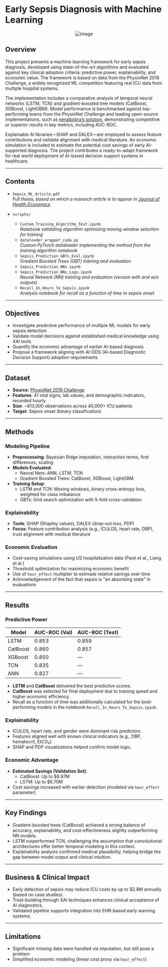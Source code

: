 # Early Sepsis Diagnosis with Machine Learning

<p align="center">
  <img src="https://github.com/user-attachments/assets/a312d1bb-32e9-4ffa-b625-a00f202c5fb4" alt="image" />
</p>

## Overview

This project presents a machine learning framework for early sepsis diagnosis, developed using state-of-the-art algorithms and evaluated against key clinical adoption criteria: predictive power, explainability, and economic value. The framework is based on data from the PhysioNet 2019 Challenge, a widely recognized ML competition featuring real ICU data from multiple hospital systems.

The implementation includes a comparative analysis of temporal neural networks (LSTM, TCN) and gradient-boosted tree models (CatBoost, XGBoost, LightGBM). Model performance is benchmarked against top-performing teams from the PhysioNet Challenge and leading open-source implementations, such as [nerajbobra’s solution](https://github.com/nerajbobra/sepsis-prediction-physionet), demonstrating competitive or superior results in key metrics, including AUC-ROC.

Explainable AI libraries—SHAP and DALEX—are employed to assess feature contributions and validate alignment with medical literature. An economic simulation is included to estimate the potential cost savings of early AI-supported diagnosis. The project contributes a ready-to-adapt framework for real world deployment of AI-based decision support systems in healthcare.


---

## Contents

- `Sepsis_ML_Article.pdf`  
  *Full thesis, based on which a research article is to appear in* [*Journal of Health Economics*](https://www.sciencedirect.com/journal/journal-of-health-economics)

- `scripts/`
  - `Custom_Training_Algorithm_Test.ipynb`  
    *Notebook validating algorithm optimizing moving window selection for training*
  - `dataloader_wrapper_cuda.py`  
    *Custom PyTorch dataloader implementing the method from the training algorithm notebook*
  - `Sepsis_Prediction_GBTs_Eval.ipynb`  
    *Gradient Boosted Trees (GBT) training and evaluation*
  - `Sepsis_Prediction_NNs.ipynb`
  - `Sepsis_Prediction_NNs_Logs.ipynb` <br/>
    *Neural Network (NN) training and evaluation (version with and w/o outputs)*
  - `Recall_In_Hours_To_Sepsis.ipynb`  
    *Analysis notebook for recall as a function of time to sepsis onset*


---

## Objectives

- Investigate predictive performance of multiple ML models for early sepsis detection
- Validate model decisions against established medical knowledge using XAI tools
- Quantify the economic advantage of earlier AI-based diagnosis
- Propose a framework aligning with AI-DDS (AI-based Diagnostic Decision Support) adoption requirements

---

## Dataset

- **Source**: [PhysioNet 2019 Challenge](https://physionet.org/content/challenge-2019/1.0.0/)
- **Features**: 41 vital signs, lab values, and demographic indicators, recorded hourly
- **Size**: ~813,000 observations across 40,000+ ICU patients
- **Target**: Sepsis onset (binary classification)

---

## Methods

### Modeling Pipeline

- **Preprocessing**: Bayesian Ridge imputation, interaction terms, first differences, scaling
- **Models Evaluated**:
  - Neural Nets: ANN, LSTM, TCN
  - Gradient Boosted Trees: CatBoost, XGBoost, LightGBM
- **Training Setup**:
  - LSTM and TCN: Moving windows, binary cross-entropy loss, weighted for class imbalance
  - GBTs: Grid search optimization with 5-fold cross-validation

### Explainability

- **Tools**: SHAP (Shapley values), DALEX (drop-out loss, PDP)
- **Focus**: Feature contribution analysis (e.g., ICULOS, heart rate, DBP), trust alignment with medical literature

### Economic Evaluation

- Cost-saving simulations using US hospitalization data (Paoli et al., Liang et al.)
- Threshold optimization for maximizing economic benefit
- Use of `hour_effect` multiplier to estimate relative savings over time
- Acknowledgement of the fact that sepsis is "an absorbing state" in evaluations

---

## Results

### Predictive Power

| Model     | AUC-ROC (Val) | AUC-ROC (Test) |
|-----------|---------------|----------------|
| LSTM      | 0.853         | 0.859          |
| CatBoost  | 0.860         | 0.857          |
| XGBoost   | 0.850         | —              |
| TCN       | 0.835         | —              |
| ANN       | 0.827         | —              |

- **LSTM** and **CatBoost** delivered the best predictive scores.
- **CatBoost** was selected for final deployment due to training speed and higher economic efficiency.
- Recall as a function of time was additionally calculated for the best-performing models in the notebook `Recall_In_Hours_To_Sepsis.ipynb`.

### Explainability

- ICULOS, heart rate, and gender were dominant risk predictors.
- Features aligned well with known clinical indicators (e.g., DBP, hematocrit, EtCO₂).
- SHAP and PDP visualizations helped confirm model logic.

### Economic Advantage

- **Estimated Savings (Validation Set)**:
  - CatBoost: Up to \$6.97M
  - LSTM: Up to \$6.70M
- Cost savings increased with earlier detection (modeled via `hour_effect` parameter).

---

## Key Findings

- Gradient-boosted trees (CatBoost) achieved a strong balance of accuracy, explainability, and cost-effectiveness slightly outperforming NN models.
- LSTM outperformed TCN, challenging the assumption that convolutional architectures offer better temporal modeling in this context.
- Explainability analysis confirmed medical plausibility, helping bridge the gap between model output and clinical intuition.

---

## Business & Clinical Impact

- Early detection of sepsis may reduce ICU costs by up to \$2.8M annually (based on case studies).
- Trust-building through XAI techniques enhances clinical acceptance of AI diagnostics.
- Validated pipeline supports integration into EHR-based early warning systems.

---

## Limitations

- Significant missing data were handled via imputation, but still pose a problem
- Simplified economic modeling (linear cost proxy via `hour_effect`)
